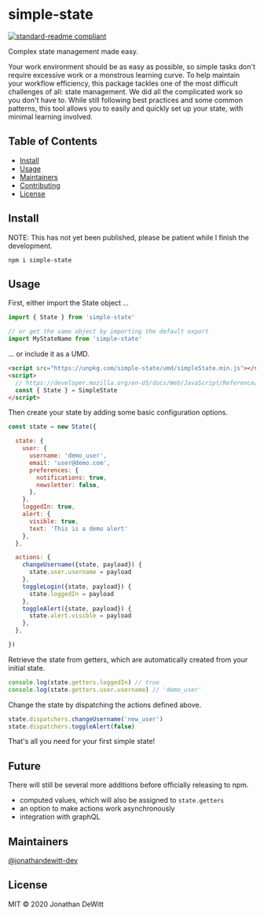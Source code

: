 # simple-state

[![standard-readme compliant](https://img.shields.io/badge/standard--readme-OK-green.svg?style=flat-square)](https://github.com/RichardLitt/standard-readme)

Complex state management made easy.

Your work environment should be as easy as possible, so simple tasks don't require excessive work or a monstrous learning curve.  To help maintain your workflow efficiency, this package tackles one of the most difficult challenges of all: state management.  We did all the complicated work so you don't have to.  While still following best practices and some common patterns, this tool allows you to easily and quickly set up your state, with minimal learning involved.

## Table of Contents

- [Install](#install)
- [Usage](#usage)
- [Maintainers](#maintainers)
- [Contributing](#contributing)
- [License](#license)

## Install

NOTE: This has not yet been published, please be patient while I finish the development.

```
npm i simple-state
```

## Usage

First, either import the State object ...
```js
import { State } from 'simple-state'

// or get the same object by importing the default export
import MyStateName from 'simple-state'
```
... or include it as a UMD.
```html
<script src="https://unpkg.com/simple-state/umd/simpleState.min.js"></script>
<script>
  // https://developer.mozilla.org/en-US/docs/Web/JavaScript/Reference/Operators/Destructuring_assignment#Object_destructuring
  const { State } = SimpleState
</script>
```

Then create your state by adding some basic configuration options.
```js
const state = new State({

  state: {
    user: {
      username: 'demo_user',
      email: 'user@demo.com',
      preferences: {
        notifications: true,
        newsletter: false,
      },
    },
    loggedIn: true,
    alert: {
      visible: true,
      text: 'This is a demo alert'
    },
  },

  actions: {
    changeUsername({state, payload}) {
      state.user.username = payload
    },
    toggleLogin({state, payload}) {
      state.loggedIn = payload
    },
    toggleAlert({state, payload}) {
      state.alert.visible = payload
    },
  },

})
```

Retrieve the state from getters, which are automatically created from your initial state.
```js
console.log(state.getters.loggedIn) // true
console.log(state.getters.user.username) // 'demo_user'
```

Change the state by dispatching the actions defined above.
```js
state.dispatchers.changeUsername('new_user')
state.dispatchers.toggleAlert(false)
```

That's all you need for your first simple state!

## Future

There will still be several more additions before officially releasing to npm.
 * computed values, which will also be assigned to `state.getters`
 * an option to make actions work asynchronously
 * integration with graphQL

## Maintainers

[@jonathandewitt-dev](https://github.com/jonathandewitt-dev)

## License

MIT © 2020 Jonathan DeWitt
